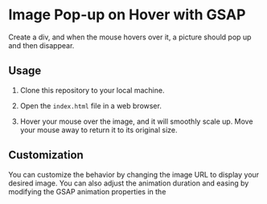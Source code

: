 # Image Pop-up on Hover with GSAP
Create a div, and when the mouse hovers over it, a picture should pop up and then disappear.

## Usage

1. Clone this repository to your local machine.

2. Open the `index.html` file in a web browser.

3. Hover your mouse over the image, and it will smoothly scale up. Move your mouse away to return it to its original size.


## Customization

You can customize the behavior by changing the image URL to display your desired image.
You can also adjust the animation duration and easing by modifying the GSAP animation properties in the <script> section of the HTML file.

# Dependencies
This project uses GSAP for animation. You can include GSAP in your project by adding the following script tag to your HTML:
<script src="https://cdnjs.cloudflare.com/ajax/libs/gsap/3.9.1/gsap.min.js"></script>



